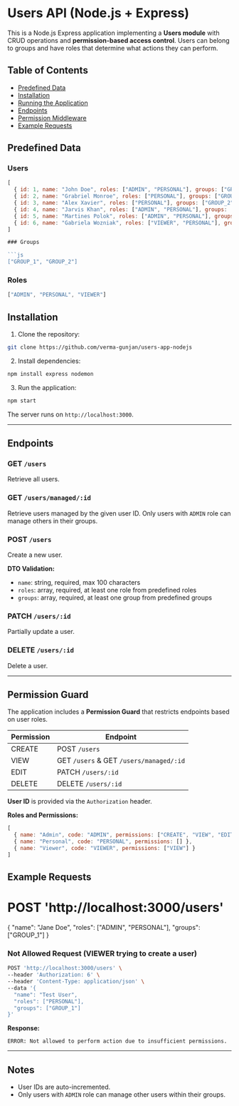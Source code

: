 # Users API (Node.js + Express)

This is a Node.js Express application implementing a **Users module** with CRUD operations and **permission-based access control**. Users can belong to groups and have roles that determine what actions they can perform.

## Table of Contents

* [Predefined Data](#predefined-data)
* [Installation](#installation)
* [Running the Application](#running-the-application)
* [Endpoints](#endpoints)
* [Permission Middleware](#permission-middleware)
* [Example Requests](#example-requests)

## Predefined Data

### Users

```js
[
  { id: 1, name: "John Doe", roles: ["ADMIN", "PERSONAL"], groups: ["GROUP_1", "GROUP_2"] },
  { id: 2, name: "Grabriel Monroe", roles: ["PERSONAL"], groups: ["GROUP_1", "GROUP_2"] },
  { id: 3, name: "Alex Xavier", roles: ["PERSONAL"], groups: ["GROUP_2"] },
  { id: 4, name: "Jarvis Khan", roles: ["ADMIN", "PERSONAL"], groups: ["GROUP_2"] },
  { id: 5, name: "Martines Polok", roles: ["ADMIN", "PERSONAL"], groups: ["GROUP_1"] },
  { id: 6, name: "Gabriela Wozniak", roles: ["VIEWER", "PERSONAL"], groups: ["GROUP_1"] }
]

### Groups

```js
["GROUP_1", "GROUP_2"]
```

### Roles

```js
["ADMIN", "PERSONAL", "VIEWER"]
```

## Installation

1. Clone the repository:

```bash
git clone https://github.com/verma-gunjan/users-app-nodejs
```

2. Install dependencies:

```bash
npm install express nodemon
```

3. Run the application:

```bash
npm start
```

The server runs on `http://localhost:3000`.

---

## Endpoints

### GET `/users`

Retrieve all users.

### GET `/users/managed/:id`

Retrieve users managed by the given user ID. Only users with `ADMIN` role can manage others in their groups.

### POST `/users`

Create a new user.

**DTO Validation:**

* `name`: string, required, max 100 characters
* `roles`: array, required, at least one role from predefined roles
* `groups`: array, required, at least one group from predefined groups

### PATCH `/users/:id`

Partially update a user.

### DELETE `/users/:id`

Delete a user.

---

## Permission Guard

The application includes a **Permission Guard** that restricts endpoints based on user roles.

| Permission | Endpoint                                |
| ---------- | --------------------------------------- |
| CREATE     | POST `/users`                           |
| VIEW       | GET `/users` & GET `/users/managed/:id` |
| EDIT       | PATCH `/users/:id`                      |
| DELETE     | DELETE `/users/:id`                     |

**User ID** is provided via the `Authorization` header.

**Roles and Permissions:**

```js
[
  { name: "Admin", code: "ADMIN", permissions: ["CREATE", "VIEW", "EDIT", "DELETE"] },
  { name: "Personal", code: "PERSONAL", permissions: [] },
  { name: "Viewer", code: "VIEWER", permissions: ["VIEW"] }
]
```
## Example Requests

#  POST 'http://localhost:3000/users'
{
  "name": "Jane Doe",
  "roles": ["ADMIN", "PERSONAL"],
  "groups": ["GROUP_1"]
}


### Not Allowed Request (VIEWER trying to create a user)

```bash
POST 'http://localhost:3000/users' \
--header 'Authorization: 6' \
--header 'Content-Type: application/json' \
--data '{
  "name": "Test User",
  "roles": ["PERSONAL"],
  "groups": ["GROUP_1"]
}'
```

**Response:**

```
ERROR: Not allowed to perform action due to insufficient permissions.
```

---

## Notes
* User IDs are auto-incremented.
* Only users with `ADMIN` role can manage other users within their groups.
